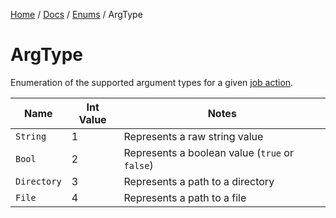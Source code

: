 [Home](/README.md) / [Docs](/docs/README.md) / [Enums](/docs/enums/README.md) / ArgType

# ArgType
Enumeration of the supported argument types for a given [job action](/docs/job-actions/README.md).

| Name | Int Value | Notes |
| --- | --- | --- |
| `String` | 1 | Represents a raw string value |
| `Bool` | 2 | Represents a boolean value (`true` or `false`) |
| `Directory` | 3 | Represents a path to a directory |
| `File` | 4 | Represents a path to a file |
